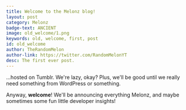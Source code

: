 ```yaml
---
title: Welcome to the Melonz blog!
layout: post
category: Melonz
badge-text: ANCIENT
image: old_welcome/1.png
keywords: old, welcome, first, post
id: old_welcome
author: TheRandomMelon
author-link: https://twitter.com/RandomMelonYT
desc: The first ever post.
---
```


...hosted on Tumblr. We're lazy, okay? Plus, we'll be good until we really need something from WordPress or something.


Anyway, **welcome**! We'll be announcing everything Melonz, and maybe sometimes some fun little developer insights!